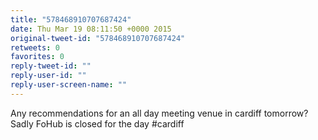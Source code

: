 ```yaml
---
title: "578468910707687424"
date: Thu Mar 19 08:11:50 +0000 2015
original-tweet-id: "578468910707687424"
retweets: 0
favorites: 0
reply-tweet-id: ""
reply-user-id: ""
reply-user-screen-name: ""
---
```

Any recommendations for an all day meeting venue in cardiff tomorrow? Sadly FoHub is closed for the day #cardiff

